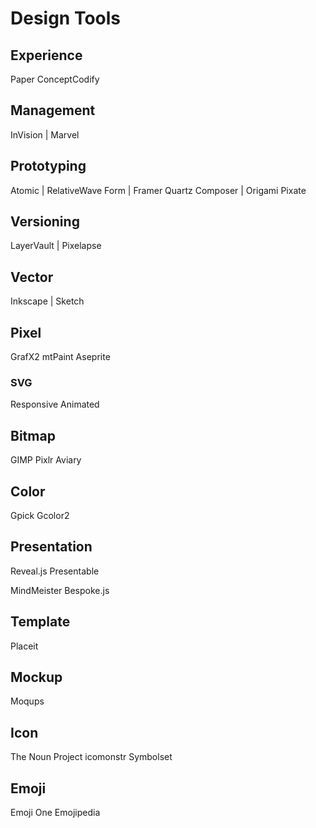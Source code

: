 Design Tools
============

## Experience

Paper
ConceptCodify

## Management

InVision | Marvel

## Prototyping

Atomic | RelativeWave Form | Framer
Quartz Composer | Origami
Pixate

## Versioning

LayerVault | Pixelapse

## Vector

Inkscape | Sketch

## Pixel

GrafX2
mtPaint
Aseprite

### SVG

Responsive
Animated

## Bitmap

GIMP
Pixlr
Aviary

## Color

Gpick
Gcolor2

## Presentation

Reveal.js
  Presentable

MindMeister
Bespoke.js

## Template

Placeit

## Mockup

Moqups

## Icon

The Noun Project
icomonstr
Symbolset

## Emoji

Emoji One
Emojipedia

